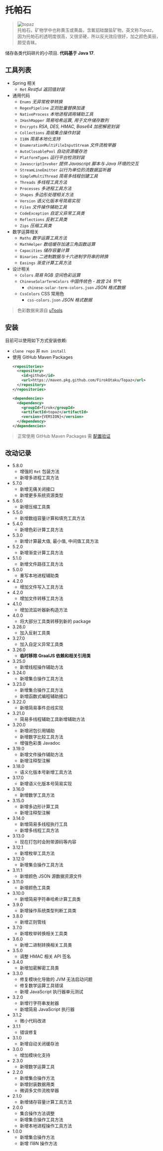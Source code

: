 # 托帕石

> ![topaz](topaz.jpg)  
> 托帕石，矿物学中也称黄玉或黄晶，含氟铝硅酸盐矿物，英文称*Topaz*。  
> 因为托帕石的透明度很高，又很坚硬，所以反光效应很好，加之颜色美丽，颇受青睐。

储存各类代码碎片的小项目. **代码基于 Java 17**.

## 工具列表

* Spring 相关
  * `Ret` _Restful 返回值封装_
* 通用代码
  * `Enums` _无异常枚举转换_
  * `RegexPipeline` _正则批量替换加速_
  * `NativeProcess` _本地进程调用辅助工具_
  * `IHashMapper` _简易哈希运算, 用于文件储存散列_
  * `Encrypts` _RSA, DES, HMAC, Base64 加密解密封装_
  * `Collections` _高级集合操作封装_
  * `I18N` _简易本地化支持_
  * `EnumerationMultiFileInputStream` _文件流枚举器_
  * `AutoClosablePool` _自动资源缓存池_
  * `PlatformTypes` _运行平台检测封装_
  * `JavascriptInvoker` _提供 Javascript 脚本与 Java 环境的交互_
  * `StreamLineEmitter` _以行为单位的流数据监听器_
  * `SimpleMultiThread` _简易多线程创建工具_
  * `Threads` _多线程工具方法_
  * `Processes` _多进程工具方法_
  * `Shapes` _多边形处理相关方法_
  * `Version` _语义化版本号简易实现_
  * `Files` _文件操作辅助工具_
  * `CodeException` _自定义异常工具类_
  * `Reflections` _反射工具类_
  * `Zips` _压缩工具类_
* 数学运算相关
  * `Maths` _数学运算工具方法_
  * `MathHelper` _数组缓存加速三角函数运算_
  * `Capacities` _储存容量计算_
  * `Binaries` _二进制数据与十六进制字符串的转换_
  * `Easings` _渐变计算工具方法_
* 设计相关
  * `Colors` _简易 RGB 空间色彩运算_
  * `ChineseSolarTermColors` _中国传统色 - 故宫 24 节气_
    * `chinese-solar-term-colors.json` _JSON 格式数据_
  * `CssColors` CSS 常用色
    * `css-colors.json` _JSON 格式数据_

> 色彩数据来源自 [uTools](https://www.u.tools/)

## 安装

目前可以使用如下方式安装依赖:

* `clone repo` 并 `mvn install`
* 使用 GitHub Maven Packages
  ```xml
  <repositories>
    <repository>
      <id>github</id>
      <url>https://maven.pkg.github.com/FirokOtaku/Topaz</url>
    </repository>
  </repositories>
  
  <dependencies>
    <dependency>
      <groupId>firok</groupId>
      <artifactId>topaz</artifactId>
      <version>{VERSION}</version>
    </dependency>
  </dependencies>
  ```
  
> 正常使用 GitHub Maven Packages 需 [配置验证](https://docs.github.com/cn/packages/working-with-a-github-packages-registry/working-with-the-apache-maven-registry)

## 改动记录

* 5.8.0
  * 增强的 `Ret` 包装方法
  * 新增多进程工具方法
* 5.7.0
  * 新增无痛关闭接口
  * 新增更多系统资源类型
* 5.6.0
  * 新增压缩工具类
* 5.5.0
  * 新增数组容量计算和填充工具方法
* 5.4.0
  * 新增色彩计算工具方法
* 5.3.0
  * 新增计算最大值, 最小值, 中间值工具方法
* 5.2.0
  * 新增渐变计算工具方法
* 5.1.0
  * 新增文件路径工具方法
* 5.0.0
  * 重写本地进程辅助类
* 4.2.0
  * 增加文件写入工具方法
* 4.2.0
  * 增加文件转移工具方法
* 4.1.0
  * 增加流监听器新构造方法
* 4.0.0
  * 将大部分工具类转移到新的 package
* 3.28.0
  * 加入反射工具类
* 3.27.0
  * 加入自定义异常工具类
* 3.26.0
  * **临时移除 GraalJS 依赖和相关引用类**
* 3.25.0
  * 新增线程操作辅助方法
* 3.24.0
  * 新增集合操作工具方法
* 3.23.0
  * 新增集合操作工具方法
  * 新增函数式编程辅助接口
* 3.22.0
  * 新增简易事件总线实现
* 3.21.0
  * 简易多线程辅助工具新增辅助方法
* 3.20.0
  * 新增闭包引用辅助
  * 新增数字比较工具方法
  * 增强色彩类 Javadoc
* 3.19.0
  * 新增文件操作辅助方法
  * 新增注释型注解
* 3.18.0
  * 语义化版本号新增工具方法
* 3.17.0
  * 新增语义化版本号简易实现
* 3.16.0
  * 新增数学工具方法
* 3.15.0
  * 新增多边形计算工具
  * 新增注释型注解
* 3.14.0
  * 新增简易多线程执行工具
  * 新增多线程工具方法
* 3.13.0
  * 现在打包时会附带源码等内容
* 3.12.1
  * 新增枚举工具方法
* 3.12.0
  * 新增集合操作工具方法
* 3.11.1
  * 新增颜色 JSON 源数据资源文件
* 3.11.0
  * 新增颜色工具类
* 3.10.0
  * 新增简易字符串哈希计算工具类
* 3.9.0
  * 新增操作系统类型判断工具类
* 3.8.0
  * 新增正则管线
* 3.7.0
  * 新增枚举转换相关工具类
* 3.6.0
  * 新增二进制转换相关工具类
* 3.5.0
  * 调整 HMAC 相关 API 签名
* 3.4.0
  * 新增加密解密工具类
* 3.3.0
  * 修复模块化导致的 JVM 无法启动问题
  * 修复数学运算工具错误
  * 新增 JavaScript 执行器单元测试
* 3.2.0
  * 新增行字符串发射器
  * 新增简易 JavaScript 执行器
* 3.1.2
  * 微小代码改进
* 3.1.1
  * 错误修复
* 3.1.0
  * 新增自动关闭缓存池
* 3.0.0
  * 增加模块化支持
* 2.3.0
  * 新增数学运算工具
* 2.2.0
  * 新增集合操作方法
  * 新增封装数据用类
  * 微调多文件流枚举器
* 2.1.0
  * 新增储存容量计算工具方法
* 2.0.0
  * 集合操作方法调整
  * 新增集合操作工具方法
  * 新增本地进程操作工具方法
* 1.0.0
  * 新增集合操作方法
  * 新增 I18N 操作方法
